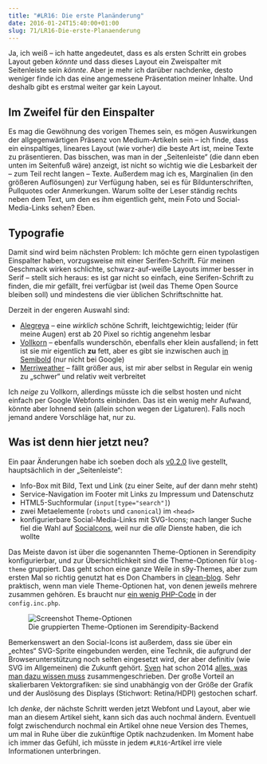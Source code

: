 ```yaml
---
title: "#LR16: Die erste Planänderung"
date: 2016-01-24T15:40:00+01:00
slug: 71/LR16-Die-erste-Planaenderung
---
```


Ja, ich weiß – ich hatte angedeutet, dass es als ersten Schritt ein grobes Layout geben _könnte_ und dass dieses Layout ein Zweispalter mit Seitenleiste sein _könnte_. Aber je mehr ich darüber nachdenke, desto weniger finde ich das eine angemessene Präsentation meiner Inhalte. Und deshalb gibt es erstmal weiter gar kein Layout.

## Im Zweifel für den Einspalter

Es mag die Gewöhnung des vorigen Themes sein, es mögen Auswirkungen der allgegenwärtigen Präsenz von Medium-Artikeln sein – ich finde, dass ein einspaltiges, lineares Layout (wie vorher) die beste Art ist, meine Texte zu präsentieren. Das bisschen, was man in der „Seitenleiste“ (die dann eben unten im Seitenfuß wäre) anzeigt, ist nicht so wichtig wie die Lesbarkeit der – zum Teil recht langen – Texte. Außerdem mag ich es, Marginalien (in den größeren Auflösungen) zur Verfügung haben, sei es für Bildunterschriften, Pullquotes oder Anmerkungen. Warum sollte der Leser ständig rechts neben dem Text, um den es ihm eigentlich geht, mein Foto und Social-Media-Links sehen? Eben.

## Typografie

Damit sind wird beim nächsten Problem: Ich möchte gern einen typolastigen Einspalter haben, vorzugsweise mit einer Serifen-Schrift. Für meinen Geschmack wirken schlichte, schwarz-auf-weiße Layouts immer besser in Serif – stellt sich heraus: es ist gar nicht so einfach, eine Serifen-Schrift zu finden, die mir gefällt, frei verfügbar ist (weil das Theme Open Source bleiben soll) und mindestens die vier üblichen Schriftschnitte hat.

Derzeit in der engeren Auswahl sind:

-   [Alegreya](http://typecast.com/preview/google/Alegreya) – eine _wirklich_ schöne Schrift, leichtgewichtig; leider (für meine Augen) erst ab 20 Pixel so richtig angenehm lesbar
-   [Vollkorn](http://typecast.com/preview/google/Vollkorn) – ebenfalls wunderschön, ebenfalls eher klein ausfallend; in fett ist sie mir eigentlich **zu** fett, aber es gibt sie inzwischen auch [in Semibold](http://vollkorn-typeface.com) (nur nicht bei Google)
-   [Merriweather](http://typecast.com/preview/google/Merriweather) – fällt größer aus, ist mir aber selbst in Regular ein wenig zu „schwer“ und relativ weit verbreitet

Ich _neige_ zu Vollkorn, allerdings müsste ich die selbst hosten und nicht einfach per Google Webfonts einbinden. Das ist ein wenig mehr Aufwand, könnte aber lohnend sein (allein schon wegen der Ligaturen). Falls noch jemand andere Vorschläge hat, nur zu.

## Was ist denn hier jetzt neu?

Ein paar Änderungen habe ich soeben doch als [v0.2.0](https://github.com/yellowled/blog-theme/releases/tag/v0.2.0) live gestellt, hauptsächlich in der „Seitenleiste“:

-   Info-Box mit Bild, Text und Link (zu einer Seite, auf der dann mehr steht)
-   Service-Navigation im Footer mit Links zu Impressum und Datenschutz
-   HTML5-Suchformular (`input[type="search"]`)
-   zwei Metaelemente (`robots` und `canonical`) im `<head>`
-   konfigurierbare Social-Media-Links mit SVG-Icons; nach langer Suche fiel die Wahl auf [Socialcons](http://socialcons.com), weil nur die _alle_ Dienste haben, die ich wollte

Das Meiste davon ist über die sogenannten Theme-Optionen in Serendipity konfigurierbar, und zur Übersichtlichkeit sind die Theme-Optionen für `blog-theme` gruppiert. Das geht schon eine ganze Weile in s9y-Themes, aber zum ersten Mal so richtig genutzt hat es Don Chambers in [clean-blog](http://www.optional-necessity.com/archives/21-Clean-Blog-A-New-Serendipity-Theme.html). Sehr praktisch, wenn man viele Theme-Optionen hat, von denen jeweils mehrere zusammen gehören. Es braucht nur [ein wenig PHP-Code](https://github.com/yellowled/blog-theme/blob/c9667b12e89f102d8af21881c901751fb5f66576/src/config.inc.php#L161-L172) in der `config.inc.php`.

<figure>
    <img src="/uploads/artikel/LR16/theme-options-grouped.png" alt="Screenshot Theme-Optionen">
    <figcaption>Die gruppierten Theme-Optionen im Serendipity-Backend</figcaption>
</figure>

Bemerkenswert an den Social-Icons ist außerdem, dass sie über ein „echtes“ SVG-Sprite eingebunden werden, eine Technik, die aufgrund der Browserunterstützung noch selten eingesetzt wird, der aber definitiv (wie SVG im Allgemeinen) die Zukunft gehört. [Sven](https://twitter.com/maddesigns) hat schon 2014 [alles, was man dazu wissen muss](http://maddesigns.de/svg-sprites-icon-fonts-2309.html) zusammengeschrieben. Der große Vorteil an skalierbaren Vektorgrafiken: sie sind unabhängig von der Größe der Grafik und der Auslösung des Displays (Stichwort: Retina/HDPI) gestochen scharf.

Ich _denke_, der nächste Schritt werden jetzt Webfont und Layout, aber wie man an diesem Artikel sieht, kann sich das auch nochmal ändern. Eventuell folgt zwischendurch nochmal ein Artikel ohne neue Version des Themes, um mal in Ruhe über die zukünftige Optik nachzudenken. Im Moment habe ich immer das Gefühl, ich müsste in jedem `#LR16`\-Artikel irre viele Informationen unterbringen.
